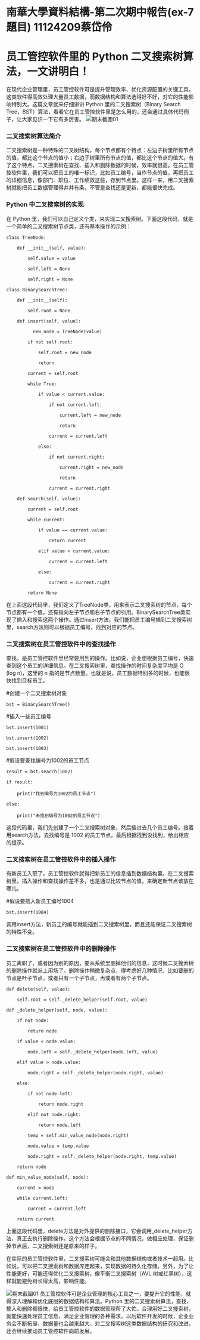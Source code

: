 # 南華大學資料結構-第二次期中報告(ex-7題目)    11124209蔡岱伶
# 员工管控软件里的 Python 二叉搜索树算法，一文讲明白！
在现代企业管理里，员工管控软件可是提升管理效率、优化资源配置的关键工具。这类软件得高效处理大量员工数据，而数据结构和算法选得好不好，对它的性能影响特别大。这篇文章就来仔细讲讲 Python 里的二叉搜索树（Binary Search Tree，BST）算法，看看它在员工管控软件里是怎么用的，还会通过具体代码例子，让大家见识一下它有多厉害。
![期末截圖01](https://github.com/aY-Dling/REPORT_-Exam/blob/main/%E6%9C%9F%E6%9C%AB%E6%88%AA%E5%9C%9601.jpeg?raw=true)

### 二叉搜索树算法简介

二叉搜索树是一种特殊的二叉树结构，每个节点都有个特点：左边子树里所有节点的值，都比这个节点的值小；右边子树里所有节点的值，都比这个节点的值大。有了这个特点，二叉搜索树在查找、插入和删除数据的时候，效率就很高。在员工管控软件里，我们可以把员工的唯一标识，比如员工编号，当作节点的值，再把员工的详细信息，像部门、职位、工作绩效这些，存到节点里。这样一来，用二叉搜索树就能把员工数据管理得井井有条，不管是查找还是更新，都能很快完成。

### Python 中二叉搜索树的实现

在 Python 里，我们可以自己定义个类，来实现二叉搜索树。下面这段代码，就是一个简单的二叉搜索树节点类，还有基本操作的示例：

    class TreeNode:

        def __init__(self, value):
    
            self.value = value

            self.left = None

            self.right = None

    class BinarySearchTree:

        def __init__(self):

            self.root = None

        def insert(self, value):

              new_node = TreeNode(value)

            if not self.root:

                self.root = new_node

                return

            current = self.root

            while True:

                if value < current.value:

                    if not current.left:

                        current.left = new_node

                        return

                    current = current.left

                else:

                    if not current.right:

                        current.right = new_node

                        return

                    current = current.right

        def search(self, value):

            current = self.root

            while current:

                if value == current.value:

                    return current

                elif value < current.value:

                    current = current.left

                else:

                    current = current.right

            return None
在上面这段代码里，我们定义了TreeNode类，用来表示二叉搜索树的节点，每个节点都有一个值，还有指向左子节点和右子节点的引用。BinarySearchTree类实现了插入和搜索这两个操作。通过insert方法，我们能把员工编号插到二叉搜索树里，search方法则可以根据员工编号，找到对应的节点。

### 二叉搜索树在员工管控软件中的查找操作

查找，是员工管控软件里经常要用到的操作。比如说，企业想根据员工编号，快速查到这个员工的详细信息。在二叉搜索树里，查找操作的时间复杂度平均是 O (log n)，这里的 n 指的是节点数量。也就是说，员工数据特别多的时候，也能很快找到目标员工。

 #创建一个二叉搜索树对象
 
    bst = BinarySearchTree()

 #插入一些员工编号

    bst.insert(1001)

    bst.insert(1002)

    bst.insert(1003)

 #假设要查找编号为1002的员工节点

    result = bst.search(1002)

    if result:

        print("找到编号为1002的员工节点")

    else:

        print("未找到编号为1002的员工节点")
这段代码里，我们先创建了一个二叉搜索树对象，然后插进去几个员工编号。接着用search方法，去找编号是 1002 的员工节点，最后根据找到没找到，给出相应的提示。

### 二叉搜索树在员工管控软件中的插入操作

有新员工入职了，员工管控软件就得把新员工的信息插到数据结构里。在二叉搜索树里，插入操作和查找操作差不多，也是通过比较节点的值，来确定新节点该放在哪儿。

 #假设要插入新员工编号1004

    bst.insert(1004)

调用insert方法，新员工的编号就能插到二叉搜索树里，而且还能保证二叉搜索树的特性不变。

### 二叉搜索树在员工管控软件中的删除操作

员工离职了，或者因为别的原因，要从系统里删掉他们的信息，这时候二叉搜索树的删除操作就派上用场了。删除操作稍微复杂点，得考虑好几种情况，比如要删的节点是叶子节点，或者只有一个子节点，再或者有两个子节点。

    def delete(self, value):

        self.root = self._delete_helper(self.root, value)

    def _delete_helper(self, node, value):

        if not node:

            return node

        if value < node.value:

            node.left = self._delete_helper(node.left, value)

        elif value > node.value:

            node.right = self._delete_helper(node.right, value)

        else:

            if not node.left:

                return node.right

            elif not node.right:

                return node.left

            temp = self.min_value_node(node.right)

            node.value = temp.value

            node.right = self._delete_helper(node.right, temp.value)

        return node

    def min_value_node(self, node):

        current = node

        while current.left:

            current = current.left

        return current

上面这段代码里，delete方法是对外提供的删除接口，它会调用_delete_helper方法，真正去执行删除操作。这个方法会根据节点的不同情况，做相应处理，保证删掉节点后，二叉搜索树还是原来的样子。

在实际的员工管控软件里，二叉搜索树可能会和其他数据结构或者技术一起用。比如说，可以把二叉搜索树和数据库连起来，实现数据的持久化存储。另外，为了让性能更好，可能还得优化二叉搜索树，像平衡二叉搜索树（AVL 树或红黑树），这样就能避免树长得太高，影响性能。

![期末截圖01](https://github.com/aY-Dling/REPORT_-Exam/blob/main/%E6%9C%9F%E6%9C%AB%E6%88%AA%E5%9C%9601.jpeg?raw=true)
员工管控软件可是企业管理的核心工具之一，要提升它的性能，就得深入理解和优化底层的数据结构和算法。Python 里的二叉搜索树算法，查找、插入和删除都很快，给员工管控软件的数据管理帮了大忙。合理用好二叉搜索树，就能快速处理员工信息，满足企业管理的各种需求。以后软件开发的时候，企业业务会不断拓展，数据量也会越来越大，对二叉搜索树这类数据结构的研究和改进，还会继续推动员工管控软件向前发展。
